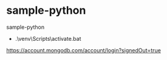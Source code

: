 # sample-python

sample-python

- .\venv\Scripts\activate.bat

https://account.mongodb.com/account/login?signedOut=true
